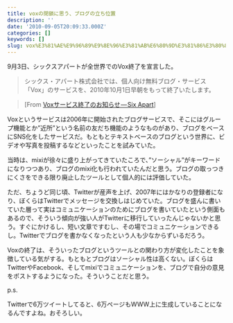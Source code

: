 ```yaml
---
title: voxの閉鎖に思う、ブログの立ち位置
description: ''
date: '2010-09-05T20:09:33.000Z'
categories: []
keywords: []
slug: vox%E3%81%AE%E9%96%89%E9%8E%96%E3%81%AB%E6%80%9D%E3%81%86%E3%80%81%E3%83%96%E3%83%AD%E3%82%B0%E3%81%AE%E7%AB%8B%E3%81%A1%E4%BD%8D%E7%BD%AE
---
```

9月3日、シックスアパートが全世界でのVox終了を宣言した。

> シックス・アパート株式会社では、個人向け無料ブログ・サービス「Vox」のサービスを、2010年10月1日早朝をもって終了いたします。

> \[From [Voxサービス終了のお知らせ — Six Apart](http://www.sixapart.jp/news/2010/09/03-1000.html)\]

Voxというサービスは2006年に開始されたブログサービスで、そこにはグループ機能とか”近所”という名前の友だち機能のようなものがあり、ブログをベースにSNS化をしたサービスだ。もともとテキストベースのブログという世界に、ビデオや写真を投稿するなどといったことを試みていた。

当時は、mixiが徐々に盛り上がってきていたころで、”ソーシャル”がキーワードになりつつあり、ブログのmixi化も行われていたんだと思う。ブログの取っつきにくさをできる限り廃止したツールとして個人的には評価していた。

ただ、ちょうど同じ頃、Twitterが産声を上げ、2007年にはかなりの登録者になり、ぼくらはTwitterでメッセージを交換しはじめていた。ブログを盛んに書いていた層って実はコミュニケーションのためにブログを書いていたという側面もあるので、そういう傾向が強い人がTwitterに移行していったんじゃないかと思う。すぐにかけるし、短い文章ですむし、その場でコミュニケーションできるし。Twitterでブログを書かなくなったという人も少なからずいるだろう。

Voxの終了は、そういったブログというツールとの関わり方が変化したことを象徴している気がする。もともとブログはソーシャル性は高くない。ぼくらはTwitterやFacebook、そしてmixiでコミュニケーションを、ブログで自分の意見をポストするようになった。そういうことだと思う。

p.s.

Twitterで6万ツイートしてると、6万ページもWWW上に生成していることになるんですよね。おそろしい。